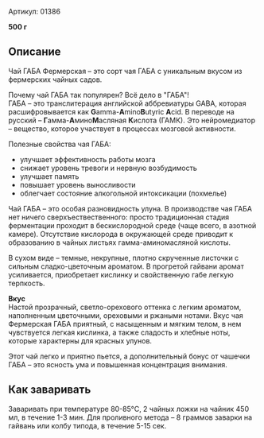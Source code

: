 

Артикул: 01386

**500 г**

## **Описание**

Чай ГАБА Фермерская – это сорт чая ГАБА с уникальным вкусом из фермерских чайных садов.

Почему чай ГАБА так популярен? Всё дело в "ГАБА"!  
ГАБА – это транслитерация английской аббревиатуры GABA, которая расшифровывается как **G**amma-**A**mino**B**utyric **A**cid. В переводе на русский – **Г**амма-**А**мино**М**асляная **К**ислота (ГАМК). Это нейромедиатор – вещество, которое участвует в процессах мозговой активности.

Полезные свойства чая ГАБА:

- улучшает эффективность работы мозга
- снижает уровень тревоги и нервную возбудимость
- улучшает память
- повышает уровень выносливости
- облегчает состояние алкогольной интоксикации (похмелье)

Чай ГАБА – это особая разновидность улуна. В производстве чая ГАБА нет ничего сверхъествественного: просто традиционная стадия ферментации проходит в бескислородной среде (чаще всего, в азотной камере). Отсутствие кислорода в окружающей среде приводит к образованию в чайных листьях гамма-аминомасляной кислоты.

В сухом виде – темные, некрупные, плотно скрученные листочки с сильным сладко-цветочным ароматом. В прогретой гайвани аромат усиливается, приобретает кислинку и свойственную габе легкую терпкость.

**Вкус**  
Настой прозрачный, светло-орехового оттенка с легким ароматом, наполненным цветочными, ореховыми и ржаными нотами. Вкус чая Фермерская ГАБА приятный, с насыщенным и мягким телом, в нем чувствуется легкая кислинка, а также сладость и хлебные ноты, которые характерны для красных улунов.

Этот чай легко и приятно пьется, а дополнительный бонус от чашечки ГАБА – это ясность ума и повышенная концентрация внимания.

## **Как заваривать**

Заваривать при температуре 80-85°C, 2 чайных ложки на чайник 450 мл, в течение 1-3 мин. Для проливного метода – 8 граммов заварки на гайвань или колбу типода, в течение 5-15 сек.